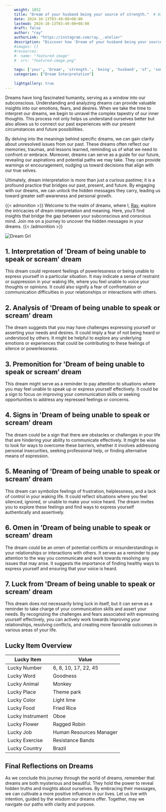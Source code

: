 ```yaml
---
    weight: 1852
    title: "Dream of your husband being your source of strength."  # Assuming 'title' column exists
    date: 2024-10-13T03:49:00+08:00
    lastmod: 2024-10-13T03:49:00+08:00
    draft: false
    author: "ray"
    authorLink: "https://instagram.com/ray._.atelier"
    description: "Discover how 'Dream of your husband being your source of strength.' can interpret your future and uncover its significant meanings in your life."
    #images: []
    #resources:
    #- name: "featured-image"
    #  src: "featured-image.png"
    
    tags: ['your', 'Dream', 'strength.', 'being', 'husband', 'of', 'source']
    categories: ["Dream Interpretation"]
    
    lightgallery: true
---
```

    
Dreams have long fascinated humanity, serving as a window into our subconscious. Understanding and analyzing dreams can provide valuable insights into our emotions, fears, and desires. When we take the time to interpret our dreams, we begin to unravel the complex tapestry of our inner thoughts. This process not only helps us understand ourselves better but also allows us to connect our past experiences with our present circumstances and future possibilities.

By delving into the meanings behind specific dreams, we can gain clarity about unresolved issues from our past. These dreams often reflect our memories, traumas, and lessons learned, reminding us of what we need to confront or embrace. Moreover, dreams can serve as a guide for our future, revealing our aspirations and potential paths we may take. They can provide warnings or encouragement, nudging us toward decisions that align with our true selves.

Ultimately, dream interpretation is more than just a curious pastime; it is a profound practice that bridges our past, present, and future. By engaging with our dreams, we can unlock the hidden messages they carry, leading us toward greater self-awareness and personal growth.

{{< admonition >}}
Welcome to the realm of dreams, where I, [Ray](https://instagram.com/ray._.atelier), explore the intricacies of dream interpretation and meaning. Here, you’ll find insights that bridge the gap between your subconscious and conscious mind. Join me on a journey to uncover the hidden messages in your dreams.
{{< /admonition >}}

![Dream Grl](https://cdn.pixabay.com/photo/2017/11/02/03/35/gothic-2910057_1280.jpg "Dream Grl")

## 1. Interpretation of 'Dream of being unable to speak or scream' dream
 This dream could represent feelings of powerlessness or being unable to express yourself in a particular situation. It may indicate a sense of restraint or suppression in your waking life, where you feel unable to voice your thoughts or opinions. It could also signify a fear of confrontation or communication difficulties in your relationships or interactions with others.

## 2. Analysis of 'Dream of being unable to speak or scream' dream
 The dream suggests that you may have challenges expressing yourself or asserting your needs and desires. It could imply a fear of not being heard or understood by others. It might be helpful to explore any underlying emotions or experiences that could be contributing to these feelings of silence or powerlessness.

## 3. Premonition for 'Dream of being unable to speak or scream' dream
 This dream might serve as a reminder to pay attention to situations where you may feel unable to speak up or express yourself effectively. It could be a sign to focus on improving your communication skills or seeking opportunities to address any repressed feelings or concerns.

## 4. Signs in 'Dream of being unable to speak or scream' dream
 The dream could be a sign that there are obstacles or challenges in your life that are hindering your ability to communicate effectively. It might be wise to look for ways to overcome these barriers, whether it involves addressing personal insecurities, seeking professional help, or finding alternative means of expression.

## 5. Meaning of 'Dream of being unable to speak or scream' dream
 This dream can symbolize feelings of frustration, helplessness, and a lack of control in your waking life. It could reflect situations where you feel silenced, ignored, or unable to make your voice heard. The dream invites you to explore these feelings and find ways to express yourself authentically and assertively.

## 6. Omen in 'Dream of being unable to speak or scream' dream
 The dream could be an omen of potential conflicts or misunderstandings in your relationships or interactions with others. It serves as a reminder to pay attention to the way you communicate and work towards resolving any issues that may arise. It suggests the importance of finding healthy ways to express yourself and ensuring that your voice is heard.

## 7. Luck from 'Dream of being unable to speak or scream' dream
 This dream does not necessarily bring luck in itself, but it can serve as a reminder to take charge of your communication skills and assert your needs. By recognizing the challenges and fears associated with expressing yourself effectively, you can actively work towards improving your relationships, resolving conflicts, and creating more favorable outcomes in various areas of your life.

## Lucky Item Overview
| Lucky Item          | Value              |
|---------------|--------------------|
| Lucky Number        | 6, 8, 10, 17, 22, 45  |
| Lucky Word          | Goodness |
| Lucky Animal        | Monkey |
| Lucky Place         | Theme park     |
| Lucky Color         | Light lime     |
| Lucky Food          | Fried Rice      |
| Lucky Instrument    | Oboe |
| Lucky Flower        | Ragged Robin    |
| Lucky Job           | Human Resources Manager       |
| Lucky Exercise      | Resistance Bands  |
| Lucky Country       | Brazil    |


##  Final Reflections on Dreams

As we conclude this journey through the world of dreams, remember that dreams are both mysterious and beautiful. They hold the power to reveal hidden truths and insights about ourselves. By embracing their messages, we can cultivate a more positive influence in our lives. Let us live with intention, guided by the wisdom our dreams offer. Together, may we navigate our paths with clarity and purpose.
